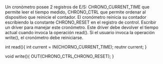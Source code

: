 Un cronómetro posee 2 registros de E/S:
CHRONO_CURRENT_TIME que permite leer el tiempo medido,
CHRONO_CTRL que permite ordenar al dispositivo que reinicie el contador.
El cronómetro reinicia su contador escribiendo la constante CHRONO_RESET en el registro de control.
Escribir un driver para manejar este cronómetro. Este driver debe devolver el tiempo actual cuando
invoca la operación read(). Si el usuario invoca la operación write(), el cronómetro debe reiniciarse.


int read(){
  int current = IN(CHORNO_CURRENT_TIME);
  reutnr current;
}

void write(){
  OUT(CHRONO_CTRL,CHRONO_RESET);
}
